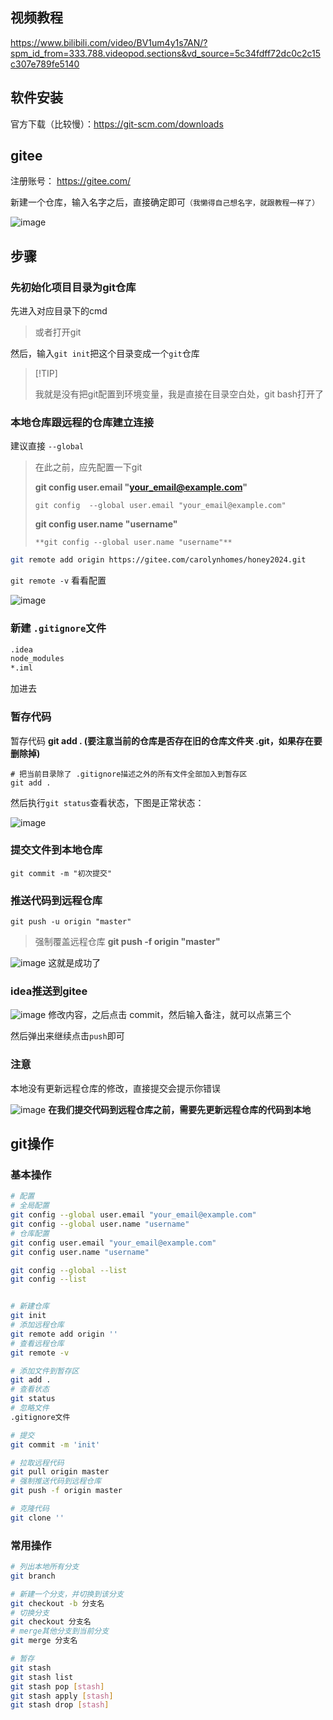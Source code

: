 ## 视频教程

https://www.bilibili.com/video/BV1um4y1s7AN/?spm_id_from=333.788.videopod.sections&vd_source=5c34fdff72dc0c2c15c307e789fe5140

## 软件安装

官方下载（比较慢）：https://git-scm.com/downloads

## gitee

注册账号： https://gitee.com/

新建一个仓库，输入名字之后，直接确定即可`（我懒得自己想名字，就跟教程一样了）`

![image](https://github.com/user-attachments/assets/4bd69d8d-7a25-4605-b1da-8e37f4e533d3)
## 步骤

### 先初始化项目目录为git仓库

先进入对应目录下的cmd

> 或者打开git

然后，输入`git init`把这个目录变成一个`git`仓库

>  [!TIP]
>
> 我就是没有把git配置到环境变量，我是直接在目录空白处，git bash打开了

### 本地仓库跟远程的仓库建立连接

建议直接 `--global`

> 在此之前，应先配置一下git
>
> **git config  user.email "[your_email@example.com](mailto:your_email@example.com)"**
>
> `git config  --global user.email "your_email@example.com"`
>
> **git config  user.name "username"**
>
> `**git config --global user.name "username"**`

```bash
git remote add origin https://gitee.com/carolynhomes/honey2024.git
```

`git remote -v` 看看配置

![image](https://github.com/user-attachments/assets/4bd69d8d-7a25-4605-b1da-8e37f4e533d3)
### 新建 `.gitignore`文件

```bash
.idea
node_modules
*.iml
```

加进去

### 暂存代码

暂存代码 **git add . (要注意当前的仓库是否存在旧的仓库文件夹 .git，如果存在要删除掉)**

```git
# 把当前目录除了 .gitignore描述之外的所有文件全部加入到暂存区
git add .
```

然后执行`git status`查看状态，下图是正常状态：

![image](https://github.com/user-attachments/assets/9c52bdac-71de-4752-b1a5-bb278cec076a)
### 提交文件到本地仓库

`git commit -m "初次提交"`

### 推送代码到远程仓库

`git push -u origin "master"`

> 强制覆盖远程仓库
> **git push -f origin "master"**

![image](https://github.com/user-attachments/assets/8ad6a1cd-b811-4ebd-8eba-873d84e96304)
这就是成功了

### idea推送到gitee

![image](https://github.com/user-attachments/assets/0d3f770c-0403-4b14-abad-0083eb208ef7)
修改内容，之后点击 commit，然后输入备注，就可以点第三个

然后弹出来继续点击`push`即可

### 注意

本地没有更新远程仓库的修改，直接提交会提示你错误

![image](https://github.com/user-attachments/assets/6db7995b-3424-4453-ba6d-3f7f983b148d)
**在我们提交代码到远程仓库之前，需要先更新远程仓库的代码到本地**

## git操作

### 基本操作

```bash
# 配置
# 全局配置
git config --global user.email "your_email@example.com"
git config --global user.name "username"
# 仓库配置
git config user.email "your_email@example.com"
git config user.name "username"

git config --global --list
git config --list


# 新建仓库
git init
# 添加远程仓库
git remote add origin ''
# 查看远程仓库
git remote -v

# 添加文件到暂存区
git add .
# 查看状态
git status
# 忽略文件
.gitignore文件

# 提交
git commit -m 'init'

# 拉取远程代码
git pull origin master
# 强制推送代码到远程仓库
git push -f origin master

# 克隆代码
git clone ''
```

### 常用操作

```bash
# 列出本地所有分支
git branch

# 新建一个分支，并切换到该分支
git checkout -b 分支名
# 切换分支
git checkout 分支名
# merge其他分支到当前分支
git merge 分支名

# 暂存
git stash
git stash list
git stash pop [stash]
git stash apply [stash]
git stash drop [stash]
```